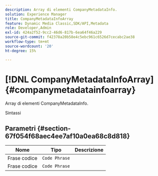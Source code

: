 ```yaml
---
description: Array di elementi CompanyMetadataInfo.
solution: Experience Manager
title: CompanyMetadataInfoArray
feature: Dynamic Media Classic,SDK/API,Metadata
role: Developer,Admin
exl-id: 424a2f52-9cc2-46d6-817b-6ea64f46a229
source-git-commit: f42378a20b58e4c5ebc961c6526d7cecabc2ae38
workflow-type: tm+mt
source-wordcount: '20'
ht-degree: 15%

---
```


# [!DNL CompanyMetadataInfoArray]{#companymetadatainfoarray}

Array di elementi CompanyMetadataInfo.

Sintassi

## Parametri {#section-67f054f68aec4ee7af10a0ea68c8d818}

| Nome | Tipo | Descrizione |
|---|---|---|
| Frase codice | `Code Phrase` | |
| Frase codice | `Code Phrase` | |
